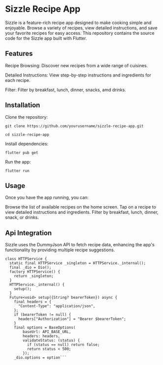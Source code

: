 # Sizzle Recipe App

Sizzle is a feature-rich recipe app designed to make cooking simple and enjoyable. Browse a variety of recipes, view detailed instructions, and save your favorite recipes for easy access. This repository contains the source code for the Sizzle app built with Flutter.

## Features

Recipe Browsing: Discover new recipes from a wide range of cuisines.

Detailed Instructions: View step-by-step instructions and ingredients for each recipe.

Filter: Filter by breakfast, lunch, dinner, snacks, amd drinks.

## Installation

Clone the repository:
```
git clone https://github.com/yourusername/sizzle-recipe-app.git

cd sizzle-recipe-app
```
Install dependencies:
 ```
flutter pub get
```
Run the app:
```
flutter run

```
## Usage

Once you have the app running, you can:

Browse the list of available recipes on the home screen.
Tap on a recipe to view detailed instructions and ingredients.
Filter by breakfast, lunch, dinner, snack, or drinks.

## Api Integration

Sizzle uses the DummyJson API to fetch recipe data, enhancing the app's functionality by providing multiple recipe suggestions.

```
class HTTPService {
  static final HTTPService _singleton = HTTPService._internal();
  final _dio = Dio();
  factory HTTPService() {
    return _singleton;
  }
  HTTPService._internal() {
    setup();
  }
  Future<void> setup({String? bearerToken}) async {
    final headers = {
      "Content-Type": "application/json",
    };
    if (bearerToken != null) {
      headers["Authorization"] = "Bearer $bearerToken";
    }
    final options = BaseOptions(
        baseUrl: API_BASE_URL,
        headers: headers,
        validateStatus: (status) {
          if (status == null) return false;
          return status < 500;
        });
    _dio.options = option```







